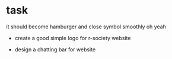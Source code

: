 # task 

<!-- z- make svg close and open animation for menu bar btn  -->

it should become hamburger and close symbol smoothly oh yeah 

- create a good simple logo for r-society website

- design a chatting bar for website 